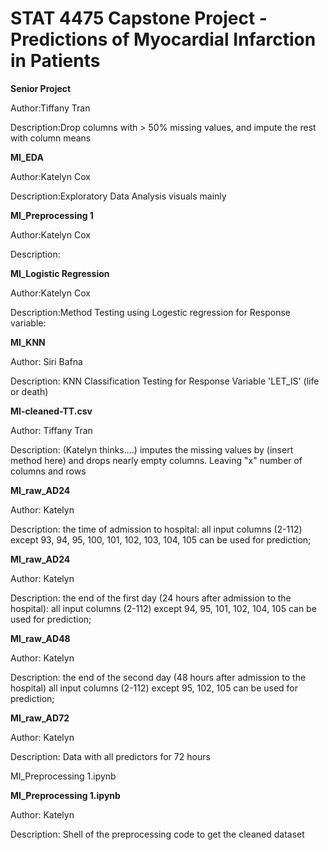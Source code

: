# STAT 4475 Capstone Project - Predictions of Myocardial Infarction in Patients

**Senior Project**

Author:Tiffany Tran

Description:Drop columns with > 50% missing values, and impute the rest with column means

**MI_EDA**

Author:Katelyn Cox

Description:Exploratory Data Analysis visuals mainly

**MI_Preprocessing 1**

Author:Katelyn Cox

Description:

**MI_Logistic Regression**

Author:Katelyn Cox

Description:Method Testing using Logestic regression for Response variable:

**MI_KNN**

Author: Siri Bafna 

Description: KNN Classification Testing for Response Variable 'LET_IS' (life or death) 

**MI-cleaned-TT.csv**

Author: Tiffany Tran

Description: (Katelyn thinks....) imputes the missing values by (insert method here) and drops nearly empty columns. Leaving "x" number of columns and rows 

**MI_raw_AD24**

Author: Katelyn

Description: the time of admission to hospital: all input columns (2-112) except 93, 94, 95, 100, 101, 102, 103, 104, 105 can be used for prediction;

**MI_raw_AD24**

Author: Katelyn

Description: the end of the first day (24 hours after admission to the hospital): all input columns (2-112) except 94, 95, 101, 102, 104, 105 can be used for prediction;

**MI_raw_AD48**

Author: Katelyn

Description: the end of the second day (48 hours after admission to the hospital) all input columns (2-112) except 95, 102, 105 can be used for prediction;


**MI_raw_AD72**

Author: Katelyn

Description: Data with all predictors for 72 hours

MI_Preprocessing 1.ipynb


**MI_Preprocessing 1.ipynb**

Author: Katelyn

Description: Shell of the preprocessing code to get the cleaned dataset
